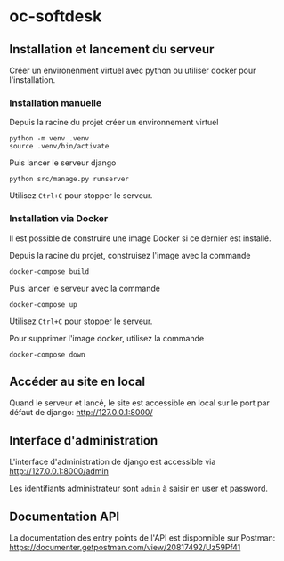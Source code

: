 # oc-softdesk

## Installation et lancement du serveur

Créer un environenment virtuel avec python ou utiliser docker pour l'installation.


### Installation manuelle

Depuis la racine du projet créer un environnement virtuel
```shell
python -m venv .venv
source .venv/bin/activate
```

Puis lancer le serveur django
```shell
python src/manage.py runserver
```

Utilisez `Ctrl+C` pour stopper le serveur. 


### Installation via Docker

Il est possible de construire une image Docker si ce dernier est installé.

Depuis la racine du projet, construisez l'image avec la commande
```shell
docker-compose build
```

Puis lancer le serveur avec la commande 
```shell
docker-compose up
```

Utilisez `Ctrl+C` pour stopper le serveur. 

Pour supprimer l'image docker, utilisez la commande 
```shell
docker-compose down
```


## Accéder au site en local

Quand le serveur et lancé, le site est accessible en local sur le port par défaut de django:
http://127.0.0.1:8000/


## Interface d'administration

L'interface d'administration de django est accessible via http://127.0.0.1:8000/admin

Les identifiants administrateur sont `admin` à saisir en user et password.


## Documentation API

La documentation des entry points de l'API est disponnible sur Postman:
https://documenter.getpostman.com/view/20817492/Uz59Pf41
